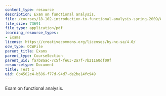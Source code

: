 ```yaml
---
content_type: resource
description: Exam on functional analysis.
file: /courses/18-102-introduction-to-functional-analysis-spring-2009/8b4502c4b586f77d94d7de2be14fc949_MIT18_102s09_exam_test01.pdf
file_size: 73691
file_type: application/pdf
learning_resource_types:
- Exams
license: https://creativecommons.org/licenses/by-nc-sa/4.0/
ocw_type: OCWFile
parent_title: Exams
parent_type: CourseSection
parent_uid: fa7b8aac-7c5f-fe63-2a7f-7b21160df09f
resourcetype: Document
title: Test 1
uid: 8b4502c4-b586-f77d-94d7-de2be14fc949
---
```

Exam on functional analysis.